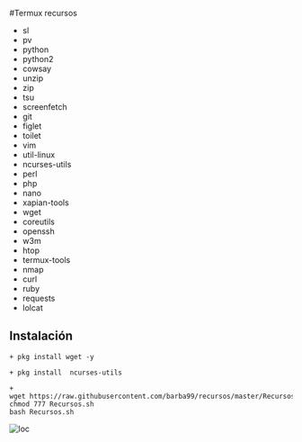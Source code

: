 #Termux recursos



+ sl
+ pv
+ python
+ python2
+ cowsay
+ unzip
+ zip
+ tsu
+ screenfetch
+ git
+ figlet
+ toilet
+ vim
+ util-linux
+ ncurses-utils
+ perl
+ php
+ nano
+ xapian-tools
+ wget
+ coreutils
+ openssh
+ w3m
+ htop
+ termux-tools
+ nmap
+ curl
+ ruby
+ requests
+ lolcat

## Instalación
```
+ pkg install wget -y  
```
```
+ pkg install  ncurses-utils  
```
```
+ wget https://raw.githubusercontent.com/barba99/recursos/master/Recursos.sh  
chmod 777 Recursos.sh 
bash Recursos.sh
```


![loc](https://scontent-ort2-1.xx.fbcdn.net/v/t1.0-9/fr/cp0/e15/q65/87280050_576969502891117_4221847852902514688_n.jpg?_nc_cat=109&_nc_ohc=Jl2Yk5LMCmgAX-FeulK&_nc_ht=scontent-ort2-1.xx&_nc_tp=14&oh=8db71aa7dd0abea32b174620258f1ecd&oe=5EC1A576)

